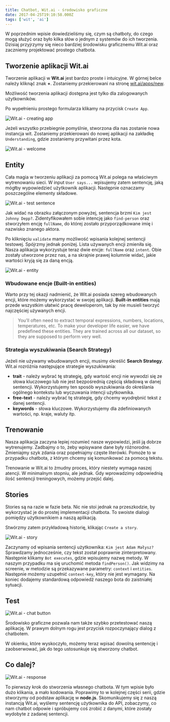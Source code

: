 ```yaml
---
title: Chatbot, Wit.ai - środowisko graficzne
date: 2017-04-25T19:10:58.000Z
tags: ['wit', 'ai']
---
```


W poprzednim wpisie dowiedzieliśmy się, czym są chatboty, do czego mogą służyć oraz było kilka słów o jednym z systemów do ich tworzenia. Dzisiaj przyjrzymy się nieco bardziej środowisku graficznemu Wit.ai oraz zaczniemy projektować prostego chatbota.

## Tworzenie aplikacji Wit.ai

Tworzenie aplikacji w **Wit.ai** jest bardzo proste i intuicyjne. W górnej belce należy kliknąć znak **+**. Zostaniemy przekierowani na stronę [wit.ai/apps/new](https://wit.ai/apps/new).

Możliwość tworzenia aplikacji dostępna jest tylko dla zalogowanych użytkowników.

Po wypełnieniu prostego formularza klikamy na przycisk `Create App`.

![Wit.ai - creating app](./Zrzut-ekranu-2017-04-25-o-18.48.52.png)

Jeżeli wszystko przebiegnie pomyślnie, stworzona dla nas zostanie nowa instancja wit. Zostaniemy przekierowani do nowej aplikacji na zakładkę `Understanding`, gdzie zostaniemy przywitani przez kota.

![Wit.ai - welcome](./Zrzut-ekranu-2017-04-25-o-19.01.51.png)

## Entity

Cała magia w tworzeniu aplikacji za pomocą Wit.ai polega na właściwym wytrenowaniu sieci. W input `User says...` wpisujemy zatem sentencję, jaką mógłby wypowiedzieć użytkownik aplikacji. Następnie oznaczamy poszczególne elementy składowe.

![Wit.ai - test sentence](./Zrzut-ekranu-2017-04-25-o-19.16.42.png)

Jak widać na obrazku załączonym powyżej, sentencja brzmi `Kim jest Johnny Depp?`. Zidentyfikowałem sobie intencję jako `find-person` oraz stworzyłem encję `fullName`, do której zostało przyporządkowane imię i nazwisko znanego aktora.

Po kliknięciu `validate` mamy możliwość wpisania kolejnej sentencji testowej. Spójrzmy jednak poniżej. Lista używanych encji zmieniła się. Nasza aplikacja wykorzystuje teraz dwie encje: `fullName` oraz `intent`. Obie zostały utworzone przez nas, a na skrajnie prawej kolumnie widać, jakie wartości kryją się za daną encją.

![Wit.ai - entity](./Zrzut-ekranu-2017-04-25-o-19.24.30.png)

### Wbudowane encje (Built-in entities)

Warto przy tej okazji nadmienić, że Wit.ai posiada szereg wbudowanych encji, które możemy wykorzystać w swojej aplikacji. **Built-in entities** mają przede wszystkim ułatwić pracę deweloperom, tak by nie musieli tworzyć najczęściej używanych encji.

> You’ll often need to extract temporal expressions, numbers, locations, temperatures, etc. To make your developer life easier, we have predefined these entities. They are trained across all our dataset, so they are supposed to perform very well.

### Strategia wyszukiwania (Search Strategy)

Jeżeli nie używamy wbudowanych encji, musimy określić **Search Strategy**. Wit.ai rozróżnia następujące strategie wyszukiwania:

- **trait** - należy wybrać tę strategię, gdy wartość encji nie wywodzi się ze słowa kluczowego lub nie jest bezpośrednią częścią składową w danej sentencji. Wykorzystujemy ten sposób wyszukiwania do określania ogólnego kontekstu lub wyczuwania intencji użytkownika.
- **free-text** - należy wybrać tę strategię, gdy chcemy wyodrębnić tekst z danej sentencji.
- **keywords** - słowa kluczowe. Wykorzystujemy dla zdefiniowanych wartości, np. kraje, waluty itp.

## Trenowanie

Nasza aplikacja zaczyna lepiej rozumieć nasze wypowiedzi, jeśli ją dobrze wytrenujemy. Zadbajmy o to, żeby wpisywane dane były różnorodne. Zmieniajmy szyk zdania oraz popełniajmy częste literówki. Pomoże to w przypadku chatbota, z którym chcemy się komunikować za pomocą tekstu.

Trenowanie w Wit.ai to żmudny proces, który niestety wymaga naszej atencji. W minimalnym stopniu, ale jednak. Gdy wprowadzimy odpowiednią ilość sentencji treningowych, możemy przejść dalej.

## Stories

Stories są na razie w fazie beta. Nic nie stoi jednak na przeszkodzie, by wykorzystać je do prostej implementacji chatbota. To swoiste dialogi pomiędzy użytkownikiem a naszą aplikacją.

Stwórzmy zatem przykładową historię, klikając `Create a story`.

![Wit.ai - story](./Zrzut-ekranu-2017-04-25-o-20.26.53.png)

Zaczynamy od wpisania sentencji użytkownika: `Kim jest Adam Małysz?` Sprawdzamy jednocześnie, czy tekst został poprawnie zinterpretowany. Następnie klikamy `Bot executes`, gdzie wpisujemy nazwę metody. W naszym przypadku ma się uruchomić metoda `findPerson()`. Jak widzimy na screenie, w metodzie są przekazywane parametry: `context` i `entities`. Następnie możemy uzupełnić `context-key`, który nie jest wymagany. Na koniec dodajemy standardową odpowiedź naszego bota do zaistniałej sytuacji.

## Test

![Wit.ai - chat button](./Zrzut-ekranu-2017-04-25-o-20.34.39.png)

Środowisko graficzne pozwala nam także szybko przetestować naszą aplikację. W prawym dolnym rogu jest przycisk rozpoczynający dialog z chatbotem.

W okienku, które wyskoczyło, możemy teraz wpisać dowolną sentencję i zaobserwować, jak do tego ustosunkuje się stworzony chatbot.

## Co dalej?

![Wit.ai - response](./Zrzut-ekranu-2017-04-25-o-20.36.51.png)

To pierwszy krok do stworzenia własnego chatbota. W tym wpisie było dużo klikania, a mało kodowania. Poprawimy to w kolejnej części serii, gdzie stworzymy od podstaw aplikację w **node.js**. Skomunikujemy się z naszą instancją Wit.ai, wyślemy sentencję użytkownika do API, zobaczymy, co nam chatbot odpowie i spróbujemy coś zrobić z danymi, które zostały wydobyte z zadanej sentencji.

